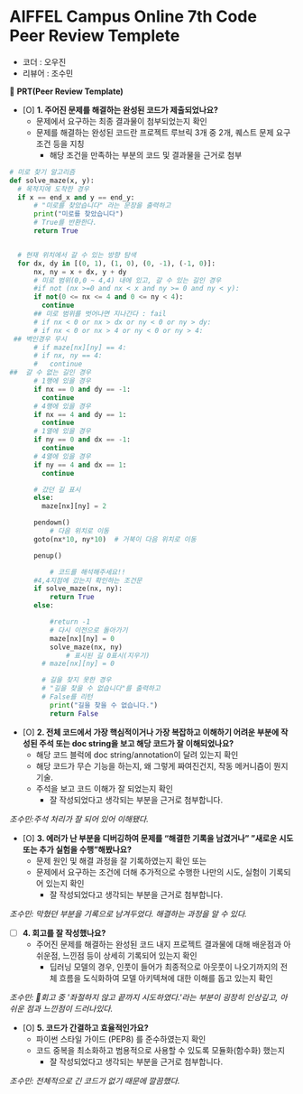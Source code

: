 
# AIFFEL Campus Online 7th Code Peer Review Templete

- 코더 : 오우진
- 리뷰어 : 조수민



🔑 **PRT(Peer Review Template)**

- [O]  **1. 주어진 문제를 해결하는 완성된 코드가 제출되었나요?**
    - 문제에서 요구하는 최종 결과물이 첨부되었는지 확인
    - 문제를 해결하는 완성된 코드란 프로젝트 루브릭 3개 중 2개, 
    퀘스트 문제 요구조건 등을 지칭
        - 해당 조건을 만족하는 부분의 코드 및 결과물을 근거로 첨부
```python
# 미로 찾기 알고리즘
def solve_maze(x, y):
  # 목적지에 도착한 경우
  if x == end_x and y == end_y:
      # "미로를 찾았습니다" 라는 문장을 출력하고
      print("미로를 찾았습니다")
      # True를 반환한다.
      return True


  # 현재 위치에서 갈 수 있는 방향 탐색
  for dx, dy in [(0, 1), (1, 0), (0, -1), (-1, 0)]:
      nx, ny = x + dx, y + dy
      # 미로 범위(0,0 ~ 4,4) 내에 있고, 갈 수 있는 길인 경우
      #if not (nx >=0 and nx < x and ny >= 0 and ny < y):
      if not(0 <= nx <= 4 and 0 <= ny < 4):
        continue
      ## 미로 범위를 벗어나면 지나간다 : fail
      # if nx < 0 or nx > dx or ny < 0 or ny > dy:
      # if nx < 0 or nx > 4 or ny < 0 or ny > 4:
 ## 벽인경우 무시
      # if maze[nx][ny] == 4:
      # if nx, ny == 4:
      #   continue
##  갈 수 없는 길인 경우
      # 1행에 있을 경우
      if nx == 0 and dy == -1:
        continue
      # 4행에 있을 경우
      if nx == 4 and dy == 1:
        continue
      # 1열에 있을 경우
      if ny == 0 and dx == -1:
        continue
      # 4열에 있을 경우
      if ny == 4 and dx == 1:
        continue

      # 갔던 길 표시
      else:
        maze[nx][ny] = 2

      pendown()
          # 다음 위치로 이동
      goto(nx*10, ny*10)  # 거북이 다음 위치로 이동

      penup()

          # 코드를 해석해주세요!!
      #4,4지점에 갔는지 확인하는 조건문
      if solve_maze(nx, ny):
          return True
      else:

          #return -1
          # 다시 이전으로 돌아가기
          maze[nx][ny] = 0
          solve_maze(nx, ny)
              # 표시된 길 0표시(지우기)
        # maze[nx][ny] = 0

        # 길을 찾지 못한 경우
        # "길을 찾을 수 없습니다"를 출력하고
        # False를 리턴
          print("길을 찾을 수 없습니다.")
          return False
```




- [O]  **2. 전체 코드에서 가장 핵심적이거나 가장 복잡하고 이해하기 어려운 부분에 작성된 
주석 또는 doc string을 보고 해당 코드가 잘 이해되었나요?**
    - 해당 코드 블럭에 doc string/annotation이 달려 있는지 확인
    - 해당 코드가 무슨 기능을 하는지, 왜 그렇게 짜여진건지, 작동 메커니즘이 뭔지 기술.
    - 주석을 보고 코드 이해가 잘 되었는지 확인
        - 잘 작성되었다고 생각되는 부분을 근거로 첨부합니다.

_조수민:주석 처리가 잘 되어 있어 이해됐다._


- [O]  **3. 에러가 난 부분을 디버깅하여 문제를 “해결한 기록을 남겼거나” 
”새로운 시도 또는 추가 실험을 수행”해봤나요?**
    - 문제 원인 및 해결 과정을 잘 기록하였는지 확인 또는
    - 문제에서 요구하는 조건에 더해 추가적으로 수행한 나만의 시도, 
    실험이 기록되어 있는지 확인
        - 잘 작성되었다고 생각되는 부분을 근거로 첨부합니다.

_조수민: 막혔던 부분을 기록으로 남겨두었다. 해결하는 과정을 알 수 있다._
        
- [ ]  **4. 회고를 잘 작성했나요?** 
    - 주어진 문제를 해결하는 완성된 코드 내지 프로젝트 결과물에 대해
    배운점과 아쉬운점, 느낀점 등이 상세히 기록되어 있는지 확인
        - 딥러닝 모델의 경우,
        인풋이 들어가 최종적으로 아웃풋이 나오기까지의 전체 흐름을 도식화하여 
        모델 아키텍쳐에 대한 이해를 돕고 있는지 확인


_조수민: 회고 중 '좌절하지 않고 끝까지 시도하였다.'라는 부분이 굉장히 인상깊고, 아쉬운 점과 느낀점이 드러나있다._


- [O]  **5. 코드가 간결하고 효율적인가요?**
    - 파이썬 스타일 가이드 (PEP8) 를 준수하였는지 확인
    - 코드 중복을 최소화하고 범용적으로 사용할 수 있도록 모듈화(함수화) 했는지
        - 잘 작성되었다고 생각되는 부분을 근거로 첨부합니다.

_조수민: 전체적으로 긴 코드가 없기 때문에 깔끔했다._
